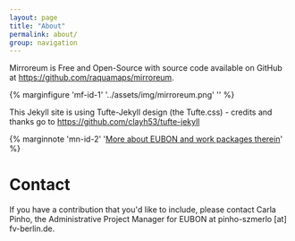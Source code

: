 ```yaml
---
layout: page
title: "About"
permalink: about/
group: navigation
---
```


Mirroreum is Free and Open-Source with source code available on GitHub at <https://github.com/raquamaps/mirroreum>.

{% marginfigure 'mf-id-1' '../assets/img/mirroreum.png' '' %}

This Jekyll site is using Tufte-Jekyll design (the Tufte.css) - credits and thanks go to  <https://github.com/clayh53/tufte-jekyll>

{% marginnote 'mn-id-2' '[More about EUBON and work packages therein](http://eubon.eu/show/project_10230)' %}

# Contact

If you have a contribution that you'd like to include, please contact Carla Pinho, the Administrative Project Manager for EUBON at pinho-szmerlo [at] fv-berlin.de.
